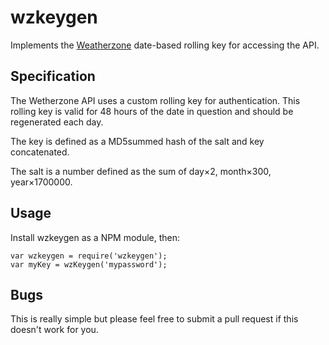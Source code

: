 wzkeygen
========

Implements the [Weatherzone](http://www.weatherzone.com.au/) date-based rolling key for accessing the API.

Specification
-------------
The Wetherzone API uses a custom rolling key for authentication. This rolling key is valid for 48 hours of the date in question and should be regenerated each day.

The key is defined as a MD5summed hash of the salt and key concatenated.

The salt is a number defined as the sum of day×2, month×300, year×1700000.

Usage
-----
Install wzkeygen as a NPM module, then:

    var wzkeygen = require('wzkeygen');
    var myKey = wzKeygen('mypassword');

Bugs
----
This is really simple but please feel free to submit a pull request if this 
doesn't work for you.
